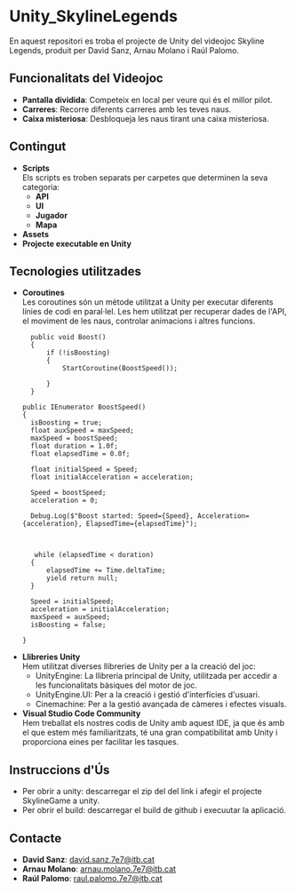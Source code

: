 
# Unity_SkylineLegends
En aquest repositori es troba el projecte de Unity del videojoc Skyline Legends, produit per David Sanz, Arnau Molano i Raúl Palomo.

## Funcionalitats del Videojoc
- **Pantalla dividida**: Competeix en local per veure qui és el millor pilot.
- **Carreres**: Recorre diferents carreres amb les teves naus.
- **Caixa misteriosa**: Desbloqueja les naus tirant una caixa misteriosa.

## Contingut
- **Scripts**  
  Els scripts es troben separats per carpetes que determinen la seva categoria:
  - **API**
  - **UI**
  - **Jugador**
  - **Mapa**
- **Assets**
- **Projecte executable en Unity**

## Tecnologies utilitzades
- **Coroutines**  
  Les coroutines són un mètode utilitzat a Unity per executar diferents línies de codi en paral·lel. Les hem utilitzat per recuperar dades de l'API, el moviment de les naus, controlar animacions i altres funcions.
  ~~~
 	public void Boost()
	{
		if (!isBoosting)
		{
			StartCoroutine(BoostSpeed());
           
        }
	}
  ~~~
  ~~~
  public IEnumerator BoostSpeed()
  {
	isBoosting = true;
	float auxSpeed = maxSpeed;
	maxSpeed = boostSpeed;
	float duration = 1.0f;
	float elapsedTime = 0.0f;

	float initialSpeed = Speed;
	float initialAcceleration = acceleration;

	Speed = boostSpeed;
	acceleration = 0;

	Debug.Log($"Boost started: Speed={Speed}, Acceleration={acceleration}, ElapsedTime={elapsedTime}");

    

   	 while (elapsedTime < duration)
	{
		elapsedTime += Time.deltaTime;
		yield return null;
	}

	Speed = initialSpeed;
	acceleration = initialAcceleration;
	maxSpeed = auxSpeed;
	isBoosting = false;
   
  }
  ~~~
- **Llibreries Unity**  
Hem utilitzat diverses llibreries de Unity per a la creació del joc:
  - UnityEngine: La llibreria principal de Unity, utilitzada per accedir a les funcionalitats bàsiques del motor de joc.
  - UnityEngine.UI: Per a la creació i gestió d'interfícies d'usuari.
  - Cinemachine: Per a la gestió avançada de càmeres i efectes visuals.
- **Visual Studio Code Community**  
Hem treballat els nostres codis de Unity amb aquest IDE, ja que és amb el que estem més familiaritzats, té una gran compatibilitat amb Unity i proporciona eines per facilitar les tasques.

## Instruccions d'Ús
- Per obrir a unity: descarregar el zip del del link i afegir el projecte SkylineGame a unity.
- Per obrir el build: descarregar el build de github i execuutar la aplicació.

## Contacte
- **David Sanz**: [david.sanz.7e7@itb.cat](mailto:david.sanz.7e7@itb.cat)
- **Arnau Molano**: [arnau.molano.7e7@itb.cat](mailto:arnau.molano.7e7@itb.cat)
- **Raúl Palomo**: [raul.palomo.7e7@itb.cat](mailto:raul.palomo.7e7@itb.cat)

